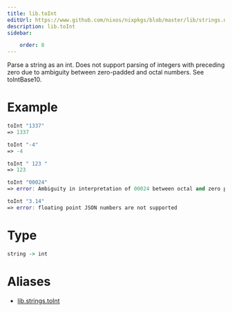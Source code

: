 ```yaml
---
title: lib.toInt
editUrl: https://www.github.com/nixos/nixpkgs/blob/master/lib/strings.nix#L1343C11
description: lib.toInt
sidebar:

    order: 8
---
```


Parse a string as an int. Does not support parsing of integers with preceding zero due to
ambiguity between zero-padded and octal numbers. See toIntBase10.

# Example

```nix
toInt "1337"
=> 1337

toInt "-4"
=> -4

toInt " 123 "
=> 123

toInt "00024"
=> error: Ambiguity in interpretation of 00024 between octal and zero padded integer.

toInt "3.14"
=> error: floating point JSON numbers are not supported
```

# Type

```haskell
string -> int
```


# Aliases

- [lib.strings.toInt](reference/lib/strings/lib-strings-toInt)


